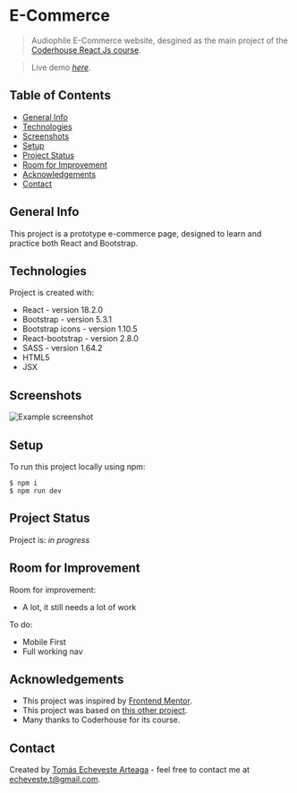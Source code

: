 # E-Commerce

> Audiophile E-Commerce website, desgined as the main project of the <a href="https://www.coderhouse.com/online/reactjs" target="_blank" rel="noopener">Coderhouse React Js course</a>.

> Live demo [_here_](https://audiophile-ecommerce-tomas-echeveste-arteaga.vercel.app/).

## Table of Contents

- [General Info](#general-info)
- [Technologies](#technologies)
- [Screenshots](#screenshots)
- [Setup](#setup)
- [Project Status](#project-status)
- [Room for Improvement](#room-for-improvement)
- [Acknowledgements](#acknowledgements)
- [Contact](#contact)

## General Info

This project is a prototype e-commerce page, designed to learn and practice both React and Bootstrap.

## Technologies

Project is created with:

- React - version 18.2.0
- Bootstrap - version 5.3.1
- Bootstrap icons - version 1.10.5
- React-bootstrap - version 2.8.0
- SASS - version 1.64.2
- HTML5
- JSX

## Screenshots

![Example screenshot](./img/screenshot.png)

## Setup

To run this project locally using npm:

```
$ npm i
$ npm run dev
```

## Project Status

Project is: _in progress_

## Room for Improvement

Room for improvement:

- A lot, it still needs a lot of work

To do:

- Mobile First
- Full working nav

## Acknowledgements

- This project was inspired by <a href="https://www.frontendmentor.io/challenges/audiophile-ecommerce-website-C8cuSd_wx" target="_blank" rel="noopener">Frontend Mentor</a>.
- This project was based on <a href="https://github.com/mbart13/audiophile-ecommerce-website">this other project</a>.
- Many thanks to Coderhouse for its course.

## Contact

Created by <a href="https://github.com/faradar" target="_blank" rel="noopener">Tomás Echeveste Arteaga</a> - feel free to contact me at <echeveste.t@gmail.com>.
